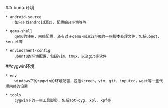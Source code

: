 ##ubuntu环境

	* android-source
		如何下载android源码，配置编译环境等等

	* qemu-shell
		qemu的使用，网络配置，还有对于qemu-mini2440的一些脚本处理文件，包括uboot，kernel等

	* envinorment-config
		ubuntu的环境配置，包括vim，tmux，以及git等软件
	
##cygwin环境

	* env
		windows下的cygwin的环境配置，包括screen，vim，git，inputrc，wget等一些代理网络的设置
	
	* tools
		cygwin下的一些工具脚步，包括apt-cyg, xpl, xpf等
		
